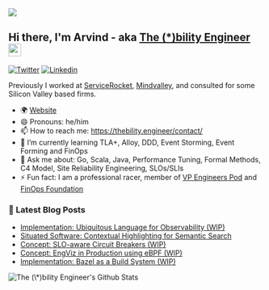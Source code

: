<img src="https://thebility.engineer/images/about-me.jpg">

## Hi there, I'm Arvind - aka [The (\*)bility Engineer](https://thebility.engineer) <img src="https://media.giphy.com/media/hvRJCLFzcasrR4ia7z/giphy.gif" width="25px">

[![Twitter](https://img.shields.io/twitter/follow/rvine_naidu?style=social)](https://twitter.com/rvine_naidu)
[![Linkedin](https://img.shields.io/badge/-Arvind%20Naidu-blue?style=flat-square&logo=Linkedin&logoColor=white&link=https://www.linkedin.com/in/naiduarvind/)](https://www.linkedin.com/in/naiduarvind/)

Previously I worked at [ServiceRocket](https://servicerocket.com), [Mindvalley](https://mindvalley.com), and consulted for some Silicon Valley based firms.

- 🌍 [Website](https://thebility.engineer)
- 😄 Pronouns: he/him
- 📫 How to reach me: https://thebility.engineer/contact/
- 🌱 I’m currently learning TLA+, Alloy, DDD, Event Storming, Event Forming and FinOps
- 💬 Ask me about: Go, Scala, Java, Performance Tuning, Formal Methods, C4 Model, Site Reliability Engineering, SLOs/SLIs
- ⚡ Fun fact: I am a professional racer, member of [VP Engineers Pod](https://www.downleft.com/vpeng-leaders/) and [FinOps Foundation](https://www.finops.org/)

### 📝 Latest Blog Posts

<!-- BLOG:START -->
- [Implementation: Ubiquitous Language for Observability (WIP)](https://thebility.engineer/posts/implementation-ubiquitous-language-for-observability-wip/)
- [Situated Software: Contextual Highlighting for Semantic Search](https://thebility.engineer/posts/situated-software-contextual-highlighting-for-semantic-search/)
- [Concept: SLO-aware Circuit Breakers (WIP)](https://thebility.engineer/posts/concept-slo-aware-circuit-breakers-wip/)
- [Concept: EngViz in Production using eBPF (WIP)](https://thebility.engineer/posts/concept-engviz-in-production-using-ebpf/)
- [Implementation: Bazel as a Build System (WIP)](https://thebility.engineer/posts/implementation-bazel-as-build-system/)
<!-- BLOG:END -->

<img align="center" alt="The (\*)bility Engineer's Github Stats" src="https://github-readme-stats.vercel.app/api?username=naiduarvind&show_icons=true&hide_border=true" />


